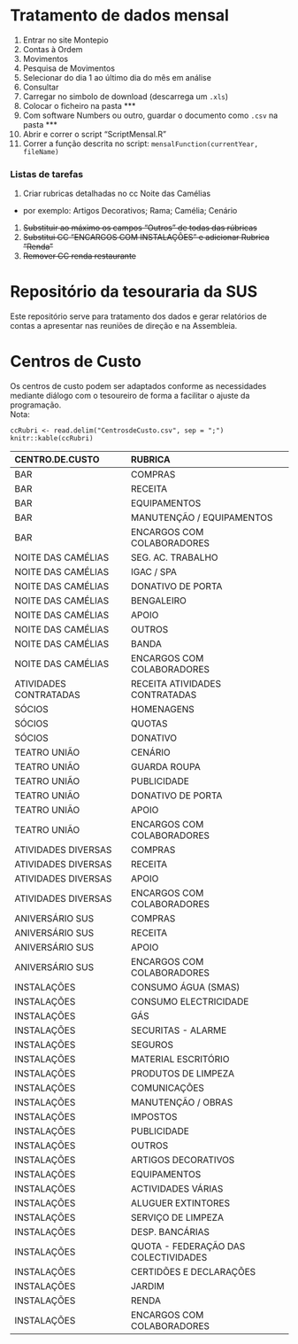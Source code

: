 # Tratamento de dados mensal

1.  Entrar no site Montepio  
2.  Contas à Ordem  
3.  Movimentos  
4.  Pesquisa de Movimentos  
5.  Selecionar do dia 1 ao último dia do mês em análise  
6.  Consultar  
7.  Carregar no simbolo de download (descarrega um `.xls`)  
8.  Colocar o ficheiro na pasta \*\*\*  
9.  Com software Numbers ou outro, guardar o documento como `.csv` na
    pasta \*\*\*  
10. Abrir e correr o script “ScriptMensal.R”  
11. Correr a função descrita no script:
    `mensalFunction(currentYear, fileName)`

### Listas de tarefas

1.  Criar rubricas detalhadas no cc Noite das Camélias

-   por exemplo: Artigos Decorativos; Rama; Camélia; Cenário  

1.  <s>Substituir ao máximo os campos “Outros” de todas das rúbricas</s>
2.  <s>Substitui CC “ENCARGOS COM INSTALAÇÔES” e adicionar Rubrica
    “Renda”</s>
3.  <s>Remover CC renda restaurante</s>

# Repositório da tesouraria da SUS

Este repositório serve para tratamento dos dados e gerar relatórios de
contas a apresentar nas reuniões de direção e na Assembleia.

# Centros de Custo

Os centros de custo podem ser adaptados conforme as necessidades
mediante diálogo com o tesoureiro de forma a facilitar o ajuste da
programação.  
Nota:

    ccRubri <- read.delim("CentrosdeCusto.csv", sep = ";")
    knitr::kable(ccRubri)

<table>
<thead>
<tr class="header">
<th style="text-align: left;">CENTRO.DE.CUSTO</th>
<th style="text-align: left;">RUBRICA</th>
</tr>
</thead>
<tbody>
<tr class="odd">
<td style="text-align: left;">BAR</td>
<td style="text-align: left;">COMPRAS</td>
</tr>
<tr class="even">
<td style="text-align: left;">BAR</td>
<td style="text-align: left;">RECEITA</td>
</tr>
<tr class="odd">
<td style="text-align: left;">BAR</td>
<td style="text-align: left;">EQUIPAMENTOS</td>
</tr>
<tr class="even">
<td style="text-align: left;">BAR</td>
<td style="text-align: left;">MANUTENÇÃO / EQUIPAMENTOS</td>
</tr>
<tr class="odd">
<td style="text-align: left;">BAR</td>
<td style="text-align: left;">ENCARGOS COM COLABORADORES</td>
</tr>
<tr class="even">
<td style="text-align: left;">NOITE DAS CAMÉLIAS</td>
<td style="text-align: left;">SEG. AC. TRABALHO</td>
</tr>
<tr class="odd">
<td style="text-align: left;">NOITE DAS CAMÉLIAS</td>
<td style="text-align: left;">IGAC / SPA</td>
</tr>
<tr class="even">
<td style="text-align: left;">NOITE DAS CAMÉLIAS</td>
<td style="text-align: left;">DONATIVO DE PORTA</td>
</tr>
<tr class="odd">
<td style="text-align: left;">NOITE DAS CAMÉLIAS</td>
<td style="text-align: left;">BENGALEIRO</td>
</tr>
<tr class="even">
<td style="text-align: left;">NOITE DAS CAMÉLIAS</td>
<td style="text-align: left;">APOIO</td>
</tr>
<tr class="odd">
<td style="text-align: left;">NOITE DAS CAMÉLIAS</td>
<td style="text-align: left;">OUTROS</td>
</tr>
<tr class="even">
<td style="text-align: left;">NOITE DAS CAMÉLIAS</td>
<td style="text-align: left;">BANDA</td>
</tr>
<tr class="odd">
<td style="text-align: left;">NOITE DAS CAMÉLIAS</td>
<td style="text-align: left;">ENCARGOS COM COLABORADORES</td>
</tr>
<tr class="even">
<td style="text-align: left;">ATIVIDADES CONTRATADAS</td>
<td style="text-align: left;">RECEITA ATIVIDADES CONTRATADAS</td>
</tr>
<tr class="odd">
<td style="text-align: left;">SÓCIOS</td>
<td style="text-align: left;">HOMENAGENS</td>
</tr>
<tr class="even">
<td style="text-align: left;">SÓCIOS</td>
<td style="text-align: left;">QUOTAS</td>
</tr>
<tr class="odd">
<td style="text-align: left;">SÓCIOS</td>
<td style="text-align: left;">DONATIVO</td>
</tr>
<tr class="even">
<td style="text-align: left;">TEATRO UNIÃO</td>
<td style="text-align: left;">CENÁRIO</td>
</tr>
<tr class="odd">
<td style="text-align: left;">TEATRO UNIÃO</td>
<td style="text-align: left;">GUARDA ROUPA</td>
</tr>
<tr class="even">
<td style="text-align: left;">TEATRO UNIÃO</td>
<td style="text-align: left;">PUBLICIDADE</td>
</tr>
<tr class="odd">
<td style="text-align: left;">TEATRO UNIÃO</td>
<td style="text-align: left;">DONATIVO DE PORTA</td>
</tr>
<tr class="even">
<td style="text-align: left;">TEATRO UNIÃO</td>
<td style="text-align: left;">APOIO</td>
</tr>
<tr class="odd">
<td style="text-align: left;">TEATRO UNIÃO</td>
<td style="text-align: left;">ENCARGOS COM COLABORADORES</td>
</tr>
<tr class="even">
<td style="text-align: left;">ATIVIDADES DIVERSAS</td>
<td style="text-align: left;">COMPRAS</td>
</tr>
<tr class="odd">
<td style="text-align: left;">ATIVIDADES DIVERSAS</td>
<td style="text-align: left;">RECEITA</td>
</tr>
<tr class="even">
<td style="text-align: left;">ATIVIDADES DIVERSAS</td>
<td style="text-align: left;">APOIO</td>
</tr>
<tr class="odd">
<td style="text-align: left;">ATIVIDADES DIVERSAS</td>
<td style="text-align: left;">ENCARGOS COM COLABORADORES</td>
</tr>
<tr class="even">
<td style="text-align: left;">ANIVERSÁRIO SUS</td>
<td style="text-align: left;">COMPRAS</td>
</tr>
<tr class="odd">
<td style="text-align: left;">ANIVERSÁRIO SUS</td>
<td style="text-align: left;">RECEITA</td>
</tr>
<tr class="even">
<td style="text-align: left;">ANIVERSÁRIO SUS</td>
<td style="text-align: left;">APOIO</td>
</tr>
<tr class="odd">
<td style="text-align: left;">ANIVERSÁRIO SUS</td>
<td style="text-align: left;">ENCARGOS COM COLABORADORES</td>
</tr>
<tr class="even">
<td style="text-align: left;">INSTALAÇÕES</td>
<td style="text-align: left;">CONSUMO ÁGUA (SMAS)</td>
</tr>
<tr class="odd">
<td style="text-align: left;">INSTALAÇÕES</td>
<td style="text-align: left;">CONSUMO ELECTRICIDADE</td>
</tr>
<tr class="even">
<td style="text-align: left;">INSTALAÇÕES</td>
<td style="text-align: left;">GÁS</td>
</tr>
<tr class="odd">
<td style="text-align: left;">INSTALAÇÕES</td>
<td style="text-align: left;">SECURITAS - ALARME</td>
</tr>
<tr class="even">
<td style="text-align: left;">INSTALAÇÕES</td>
<td style="text-align: left;">SEGUROS</td>
</tr>
<tr class="odd">
<td style="text-align: left;">INSTALAÇÕES</td>
<td style="text-align: left;">MATERIAL ESCRITÓRIO</td>
</tr>
<tr class="even">
<td style="text-align: left;">INSTALAÇÕES</td>
<td style="text-align: left;">PRODUTOS DE LIMPEZA</td>
</tr>
<tr class="odd">
<td style="text-align: left;">INSTALAÇÕES</td>
<td style="text-align: left;">COMUNICAÇÕES</td>
</tr>
<tr class="even">
<td style="text-align: left;">INSTALAÇÕES</td>
<td style="text-align: left;">MANUTENÇÃO / OBRAS</td>
</tr>
<tr class="odd">
<td style="text-align: left;">INSTALAÇÕES</td>
<td style="text-align: left;">IMPOSTOS</td>
</tr>
<tr class="even">
<td style="text-align: left;">INSTALAÇÕES</td>
<td style="text-align: left;">PUBLICIDADE</td>
</tr>
<tr class="odd">
<td style="text-align: left;">INSTALAÇÕES</td>
<td style="text-align: left;">OUTROS</td>
</tr>
<tr class="even">
<td style="text-align: left;">INSTALAÇÕES</td>
<td style="text-align: left;">ARTIGOS DECORATIVOS</td>
</tr>
<tr class="odd">
<td style="text-align: left;">INSTALAÇÕES</td>
<td style="text-align: left;">EQUIPAMENTOS</td>
</tr>
<tr class="even">
<td style="text-align: left;">INSTALAÇÕES</td>
<td style="text-align: left;">ACTIVIDADES VÁRIAS</td>
</tr>
<tr class="odd">
<td style="text-align: left;">INSTALAÇÕES</td>
<td style="text-align: left;">ALUGUER EXTINTORES</td>
</tr>
<tr class="even">
<td style="text-align: left;">INSTALAÇÕES</td>
<td style="text-align: left;">SERVIÇO DE LIMPEZA</td>
</tr>
<tr class="odd">
<td style="text-align: left;">INSTALAÇÕES</td>
<td style="text-align: left;">DESP. BANCÁRIAS</td>
</tr>
<tr class="even">
<td style="text-align: left;">INSTALAÇÕES</td>
<td style="text-align: left;">QUOTA - FEDERAÇÃO DAS COLECTIVIDADES</td>
</tr>
<tr class="odd">
<td style="text-align: left;">INSTALAÇÕES</td>
<td style="text-align: left;">CERTIDÕES E DECLARAÇÕES</td>
</tr>
<tr class="even">
<td style="text-align: left;">INSTALAÇÕES</td>
<td style="text-align: left;">JARDIM</td>
</tr>
<tr class="odd">
<td style="text-align: left;">INSTALAÇÕES</td>
<td style="text-align: left;">RENDA</td>
</tr>
<tr class="even">
<td style="text-align: left;">INSTALAÇÕES</td>
<td style="text-align: left;">ENCARGOS COM COLABORADORES</td>
</tr>
</tbody>
</table>
